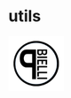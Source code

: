 # utils

<img height="100px" src="https://raw.githubusercontent.com/pBielli/utils/main/imgs/anim/pBielli_anim_load_bubbles.gif"/>
